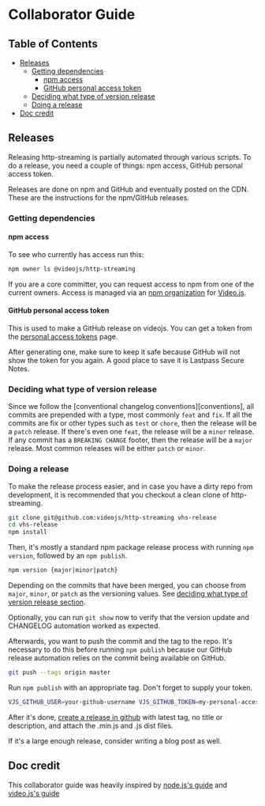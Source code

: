 # Collaborator Guide

## Table of Contents

* [Releases](#releases)
  * [Getting dependencies](#getting-dependencies)
    * [npm access](#npm-access)
    * [GitHub personal access token](#github-personal-access-token)
  * [Deciding what type of version release](#deciding-what-type-of-version-release)
  * [Doing a release](#doing-a-release)
* [Doc credit](#doc-credit)

## Releases

Releasing http-streaming is partially automated through various scripts.
To do a release, you need a couple of things: npm access, GitHub personal access token.

Releases are done on npm and GitHub and eventually posted on the CDN.
These are the instructions for the npm/GitHub releases.

### Getting dependencies

#### npm access

To see who currently has access run this:

```sh
npm owner ls @videojs/http-streaming
```

If you are a core committer, you can request access to npm from one of the current owners.
Access is managed via an [npm organization][npm org] for [Video.js][vjs npm].

#### GitHub personal access token

This is used to make a GitHub release on videojs. You can get a token from the [personal access tokens](https://github.com/settings/tokens) page.

After generating one, make sure to keep it safe because GitHub will not show the token for you again. A good place to save it is Lastpass Secure Notes.

### Deciding what type of version release

Since we follow the [conventional changelog conventions][conventions], all commits are prepended with a type, most commonly `feat` and `fix`.
If all the commits are fix or other types such as `test` or `chore`, then the release will be a `patch` release.
If there's even one `feat`, the release will be a `minor` release.
If any commit has a `BREAKING CHANGE` footer, then the release will be a `major` release.
Most common releases will be either `patch` or `minor`.

### Doing a release

To make the release process easier, and in case you have a dirty repo from development, it is recommended that you checkout a clean clone of http-streaming.

```sh
git clone git@github.com:videojs/http-streaming vhs-release
cd vhs-release
npm install
```

Then, it's mostly a standard npm package release process with running `npm version`, followed by an `npm publish`.

```sh
npm version {major|minor|patch}
```

Depending on the commits that have been merged, you can choose from `major`, `minor`, or `patch` as the versioning values.
See [deciding what type of version release section](#deciding-what-type-of-version-release).

Optionally, you can run `git show` now to verify that the version update and CHANGELOG automation worked as expected.

Afterwards, you want to push the commit and the tag to the repo.
It's necessary to do this before running `npm publish` because our GitHub release automation relies on the commit being available on GitHub.

```sh
git push --tags origin master
```

Run `npm publish` with an appropriate tag. Don't forget to supply your token.

```sh
VJS_GITHUB_USER=your-github-username VJS_GITHUB_TOKEN=my-personal-access-token npm publish --tag next
```

After it's done, [create a release in github](https://github.com/videojs/http-streaming/releases/new) with latest tag, no title or description, and attach the .min.js and .js dist files.

If it's a large enough release, consider writing a blog post as well.

## Doc credit

This collaborator guide was heavily inspired by [node.js's guide](https://github.com/nodejs/node/blob/master/COLLABORATOR_GUIDE.md) and [video.js's guide](https://github.com/videojs/video.js/blob/master/COLLABORATOR_GUIDE.md)

[vjs npm]: http://npmjs.com/org/videojs

[npm org]: https://docs.npmjs.com/misc/orgs
